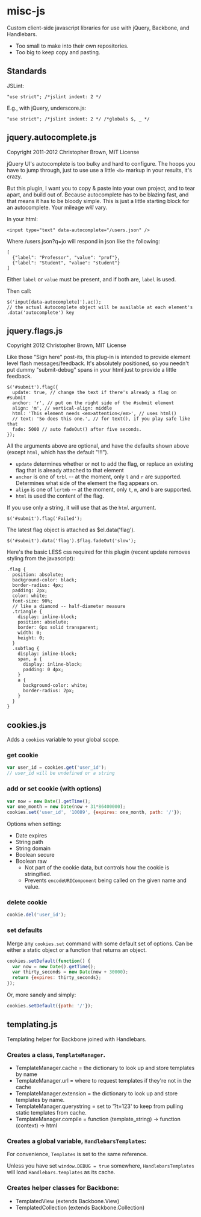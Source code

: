 # misc-js

Custom client-side javascript libraries for use with jQuery, Backbone, and Handlebars.

* Too small to make into their own repositories.
* Too big to keep copy and pasting.

## Standards

JSLint:

    "use strict"; /*jslint indent: 2 */

E.g., with jQuery, underscore.js:

    "use strict"; /*jslint indent: 2 */ /*globals $, _ */

## jquery.autocomplete.js

Copyright 2011-2012 Christopher Brown, MIT License

jQuery UI's autocomplete is too bulky and hard to configure. The hoops you have to jump through, just to use use a little `<b>` markup in your results, it's crazy.

But this plugin, I want you to copy & paste into your own project, and to tear apart, and build out of. Because autocomplete has to be blazing fast, and that means it has to be bloody simple. This is just a little starting block for an autocomplete. Your mileage *will* vary.

In your html:

    <input type="text" data-autocomplete="/users.json" />

Where /users.json?q=jo will respond in json like the following:

    [
      {"label": "Professor", "value": "prof"},
      {"label": "Student", "value": "student"}
    ]

Either `label` or `value` must be present, and if both are, `label` is used.

Then call:

    $('input[data-autocomplete]').ac();
    // the actual Autocomplete object will be available at each element's .data('autocomplete') key

## jquery.flags.js

Copyright 2012 Christopher Brown, MIT License

Like those "Sign here" post-its, this plug-in is intended to provide element level flash messages/feedback.
It's absolutely positioned, so you needn't put dummy "submit-debug" spans in your html just to provide a little feedback.

    $('#submit').flag({
      update: true, // change the text if there's already a flag on #submit
      anchor: 'r', // put on the right side of the #submit element
      align: 'm', // vertical-align: middle
      html: 'This element needs <em>attention</em>', // uses html()
      // text: 'So does this one.', // for text(), if you play safe like that
      fade: 5000 // auto fadeOut() after five seconds.
    });

All the arguments above are optional, and have the defaults shown above (except `html`, which has the default "!!!").

- `update` determines whether or not to add the flag, or replace an existing flag that is already attached to that element
- `anchor` is one of `trbl` -- at the moment, only `l` and `r` are supported. Determines what side of the element the flag appears on.
- `align` is one of `lcrtmb` -- at the moment, only `t`, `m`, and `b` are supported.
- `html` is used the content of the flag.

If you use only a string, it will use that as the `html` argument.

    $('#submit').flag('Failed');

The latest flag object is attached as $el.data('flag').

    $('#submit').data('flag').$flag.fadeOut('slow');

Here's the basic LESS css required for this plugin (recent update removes styling from the javascript):

    .flag {
      position: absolute;
      background-color: black;
      border-radius: 4px;
      padding: 2px;
      color: white;
      font-size: 90%;
      // like a diamond -- half-diameter measure
      .triangle {
        display: inline-block;
        position: absolute;
        border: 6px solid transparent;
        width: 0;
        height: 0;
      }
      .subflag {
        display: inline-block;
        span, a {
          display: inline-block;
          padding: 0 4px;
        }
        a {
          background-color: white;
          border-radius: 2px;
        }
      }
    }


## cookies.js

Adds a `cookies` variable to your global scope.

### get cookie

```javascript
var user_id = cookies.get('user_id');
// user_id will be undefined or a string
```

### add or set cookie (with options)

```javascript
var now = new Date().getTime();
var one_month = new Date(now + 31*86400000);
cookies.set('user_id', '10089', {expires: one_month, path: '/'});
```

Options when setting:

* Date expires
* String path
* String domain
* Boolean secure
* Boolean raw
    - Not part of the cookie data, but controls how the cookie is stringified.
    - Prevents `encodeURIComponent` being called on the given name and value.

### delete cookie

```javascript
cookie.del('user_id');
```

### set defaults

Merge any `cookies.set` command with some default set of options.
Can be either a static object or a function that returns an object.

```javascript
cookies.setDefault(function() {
  var now = new Date().getTime();
  var thirty_seconds = new Date(now + 30000);
  return {expires: thirty_seconds};
});
```

Or, more sanely and simply:

```javascript
cookies.setDefault({path: '/'});
```


## templating.js

Templating helper for Backbone joined with Handlebars.

### Creates a class, `TemplateManager`.

* TemplateManager.cache = the dictionary to look up and store templates by name
* TemplateManager.url = where to request templates if they're not in the cache
* TemplateManager.extension = the dictionary to look up and store templates by name.
* TemplateManager.querystring = set to '?t=123' to keep from pulling static templates from cache.
* TemplateManager.compile = function (template_string) -> function (context) -> html

### Creates a global variable, `HandlebarsTemplates`:

For convenience, `Templates` is set to the same reference.

Unless you have set `window.DEBUG = true` somewhere, `HandlebarsTemplates` will load `Handlebars.templates` as its cache.

### Creates helper classes for Backbone:

* TemplatedView (extends Backbone.View)
* TemplatedCollection (extends Backbone.Collection)
